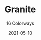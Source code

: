 ---
image_primary: "img/product_main_147_(1)_granite-main.jpg"
image_secondary: "img/colorway_147_(1)_Granite-alabaster.jpg"
description: "To%20quote%20Diana%20Vreeland%2C%20%u201CGranite%20has%20energy.%20It%u2019s%20said%20that%20Manhattan%20is%20built%20on%20a%20base%20of%20granite%2C%20and%20this%20is%20where%20this%20town%20gets%20its%20vitality%2C%20its%20drive%2C%20its%20vigor.%u201D"
tags: 
  - "Textiles"
designer: "Joseph Noble"
href: "https://www.josephnoble.com/collections/granite/"
title: "Granite"
subtitle: "16 Colorways"
category: "Textiles"
manufacturer: "Joseph Noble"
slug: "/manufacturers/joseph-noble/textiles/joseph-noble-granite"
date: "2021-05-10"
---